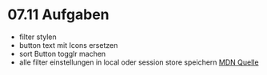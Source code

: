  # 07.11 Aufgaben

- filter stylen 
- button text mit Icons ersetzen
- sort Button togglr machen
- alle filter einstellungen in local oder session store speichern [MDN Quelle](www.mdn.com)